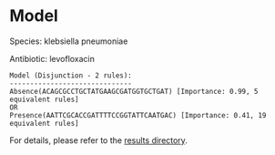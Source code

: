 
# Model

Species: klebsiella pneumoniae

Antibiotic: levofloxacin

```
Model (Disjunction - 2 rules):
------------------------------
Absence(ACAGCGCCTGCTATGAAGCGATGGTGCTGAT) [Importance: 0.99, 5 equivalent rules]
OR
Presence(AATTCGCACCGATTTTCCGGTATTCAATGAC) [Importance: 0.41, 19 equivalent rules]

```

For details, please refer to the [results directory](../../../../../results/scm_b/klebsiella%20pneumoniae/levofloxacin/repeat_7/).

